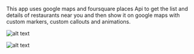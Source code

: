 This app uses google maps and foursquare places Api to get the list and details of restaurants near you and then show it on google maps with custom markers, custom callouts and animations.

![alt text](https://lh3.googleusercontent.com/-BpmtcSLz6Z8/YKGDt9odrAI/AAAAAAAABc8/8GzudP4UDOwCLxHGjIC7hVJiWl1lKUQNQCK8BGAsYHg/s0/2021-05-16.jpg?authuser=0)



![alt text](https://lh3.googleusercontent.com/-rafzigAGfig/YKGDtn0mymI/AAAAAAAABc4/JLVWvVY0qkMx08pPdfy_E4KfFr6QYKmjgCK8BGAsYHg/s0/2021-05-16.jpg?authuser=0)
